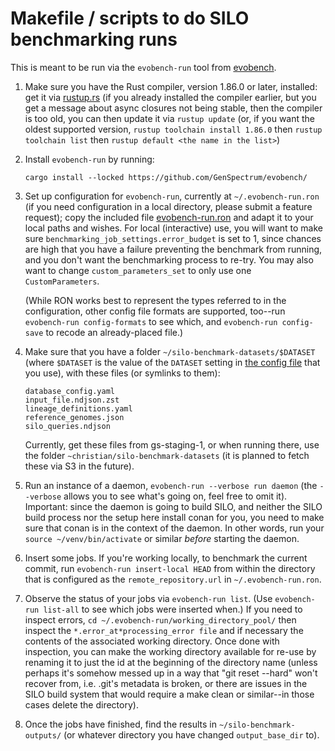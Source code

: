 # Makefile / scripts to do SILO benchmarking runs

This is meant to be run via the `evobench-run` tool from
[evobench](https://github.com/GenSpectrum/evobench/).

 1. Make sure you have the Rust compiler, version 1.86.0 or later,
    installed: get it via [rustup.rs](https://rustup.rs/) (if you
    already installed the compiler earlier, but you get a message
    about async closures not being stable, then the compiler is too
    old, you can then update it via `rustup update` (or, if you want
    the oldest supported version, `rustup toolchain install 1.86.0`
    then `rustup toolchain list` then `rustup default <the name in the
    list>`)

 1. Install `evobench-run` by running:
 
        cargo install --locked https://github.com/GenSpectrum/evobench/

 1. Set up configuration for `evobench-run`, currently at
    `~/.evobench-run.ron` (if you need configuration in a local
    directory, please submit a feature request); copy the included
    file [evobench-run.ron](evobench-run.ron) and adapt it to your
    local paths and wishes. For local (interactive) use, you will want
    to make sure `benchmarking_job_settings.error_budget` is set to 1,
    since chances are high that you have a failure preventing the
    benchmark from running, and you don't want the benchmarking
    process to re-try. You may also want to change
    `custom_parameters_set` to only use one `CustomParameters`.
    
    (While RON works best to represent the types referred to in the
    configuration, other config file formats are supported, too--run
    `evobench-run config-formats` to see which, and `evobench-run
    config-save` to recode an already-placed file.)

 1. Make sure that you have a folder
    `~/silo-benchmark-datasets/$DATASET` (where
    `$DATASET` is the value of the
    `DATASET` setting in [the config
    file](evobench-run.ron) that you use), with these files (or symlinks to them):
    
        database_config.yaml
        input_file.ndjson.zst
        lineage_definitions.yaml
        reference_genomes.json
        silo_queries.ndjson

    Currently, get these files from gs-staging-1, or when running
    there, use the folder `~christian/silo-benchmark-datasets` (it is
    planned to fetch these via S3 in the future).

 1. Run an instance of a daemon, `evobench-run --verbose run daemon`
    (the `--verbose` allows you to see what's going on, feel free to
    omit it). Important: since the daemon is going to build SILO, and
    neither the SILO build process nor the setup here install conan
    for you, you need to make sure that conan is in the context of the
    daemon. In other words, run your `source ~/venv/bin/activate` or
    similar *before* starting the daemon.

 1. Insert some jobs. If you're working locally, to benchmark the
    current commit, run `evobench-run insert-local HEAD` from within
    the directory that is configured as the `remote_repository.url` in
    `~/.evobench-run.ron`.

 1. Observe the status of your jobs via `evobench-run list`. (Use
    `evobench-run list-all` to see which jobs were inserted when.) If
    you need to inspect errors, `cd
    ~/.evobench-run/working_directory_pool/` then inspect the
    `*.error_at*processing_error file` and if necessary the contents
    of the associated working directory. Once done with inspection,
    you can make the working directory available for re-use by
    renaming it to just the id at the beginning of the directory name
    (unless perhaps it's somehow messed up in a way that "git reset
    --hard" won't recover from, i.e. .git's metadata is broken, or
    there are issues in the SILO build system that would require a
    make clean or similar--in those cases delete the directory).

 1. Once the jobs have finished, find the results in
    `~/silo-benchmark-outputs/` (or whatever directory you have
    changed `output_base_dir` to).


